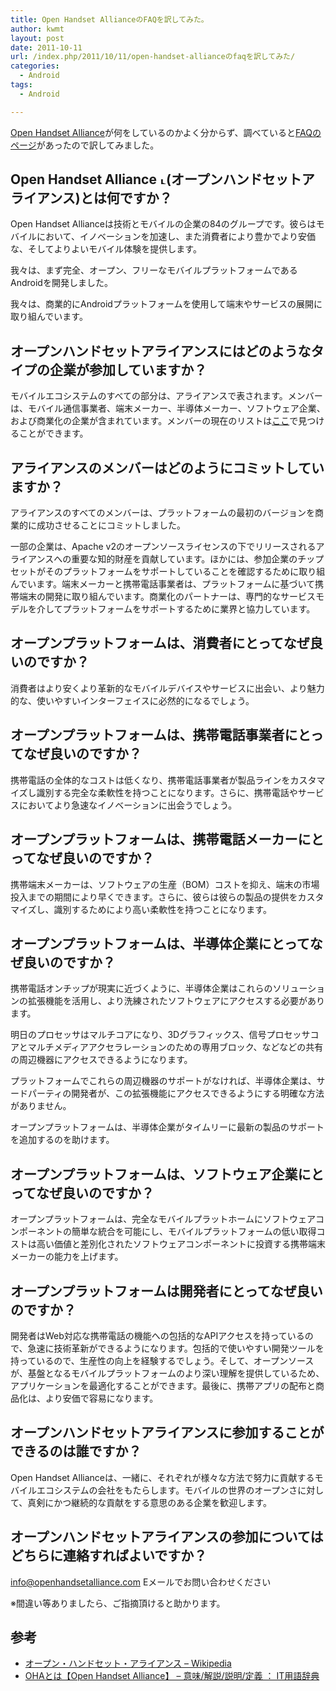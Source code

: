 ```yaml
---
title: Open Handset AllianceのFAQを訳してみた。
author: kwmt
layout: post
date: 2011-10-11
url: /index.php/2011/10/11/open-handset-allianceのfaqを訳してみた/
categories:
  - Android
tags:
  - Android

---
```

<a href="http://www.openhandsetalliance.com/index.html" target="_blank">Open Handset Alliance</a>が何をしているのかよく分からず、調べていると<a href="http://www.openhandsetalliance.com/oha_faq.html" target="_blank">FAQのページ</a>があったので訳してみました。

<!--more-->

## Open Handset Alliance<img src="http://blog.seesaa.jp/images_e/e/F06A.gif" alt="トレードマーク（TM）" width="15" height="15" border="0" />(オープンハンドセットアライアンス)とは何ですか？

Open Handset Allianceは技術とモバイルの企業の84のグループです。彼らはモバイルにおいて、イノベーションを加速し、また消費者により豊かでより安価な、そしてよりよいモバイル体験を提供します。
  
我々は、まず完全、オープン、フリーなモバイルプラットフォームであるAndroidを開発しました。
  
我々は、商業的にAndroidプラットフォームを使用して端末やサービスの展開に取り組んでいます。

## オープンハンドセットアライアンスにはどのようなタイプの企業が参加していますか？

モバイルエコシステムのすべての部分は、アライアンスで表されます。メンバーは、モバ​​イル通信事業者、端末メーカー、半導体メーカー、ソフトウェア企業、および商業化の企業が含まれています。メンバーの現在のリストは<a href="http://www.openhandsetalliance.com/oha_members.html" target="_blank">ここ</a>で見つけることができます。

## アライアンスのメンバーはどのようにコミットしていますか？

アライアンスのすべてのメンバーは、プラットフォームの最初のバージョンを商業的に成功させることにコミットしました。
  
一部の企業は、Apache v2のオープンソースライセンスの下でリリースされるアライアンスへの重要な知的財産を貢献しています。ほかには、参加企業のチップセットがそのプラットフォームをサポートしていることを確認するために取り組んでいます。端末メーカーと携帯電話事業者は、プラットフォームに基づいて携帯端末の開発に取り組んでいます。商業化のパートナーは、専門的なサービスモデルを介してプラットフォームをサポートするために業界と協力しています。

## オープンプラットフォームは、消費者にとってなぜ良いのですか？

消費者はより安くより革新的なモバイルデバイスやサービスに出会い、より魅力的な、使いやすいインターフェイスに必然的になるでしょう。 

## オープンプラットフォームは、携帯電話事業者にとってなぜ良いのですか？

携帯電話の全体的なコストは低くなり、携帯電話事業者が製品ラインをカスタマイズし識別する完全な柔軟性を持つことになります。さらに、携帯電話やサービスにおいてより急速なイノベーションに出会うでしょう。

## オープンプラットフォームは、携帯電話メーカーにとってなぜ良いのですか？

携帯端末メーカーは、ソフトウェアの生産（BOM）コストを抑え、端末の市場投入までの期間により早くできます。さらに、彼らは彼らの製品の提供をカスタマイズし、識別するためにより高い柔軟性を持つことになります。

## オープンプラットフォームは、半導体企業にとってなぜ良いのですか？

携帯電話オンチップが現実に近づくように、半導体企業はこれらのソリューションの拡張機能を活用し、より洗練されたソフトウェアにアクセスする必要があります。

明日のプロセッサはマルチコアになり、3Dグラフィックス、信号プロセッサコアとマルチメディアアクセラレーションのための専用ブロック、などなどの共有の周辺機器にアクセスできるようになります。

プラットフォームでこれらの周辺機器のサポートがなければ、半導体企業は、サードパーティの開発者が、この拡張機能にアクセスできるようにする明確な方法がありません。

オープンプラットフォームは、半導体企業がタイムリーに最新の製品のサポートを追加するのを助けます。

## オープンプラットフォームは、ソフトウェア企業にとってなぜ良いのですか？

オープンプラットフォームは、完全なモバイルプラットホームにソフトウェアコンポーネントの簡単な統合を可能にし、モバイルプラットフォームの低い取得コストは高い価値と差別化されたソフトウェアコンポーネントに投資する携帯端末メーカーの能力を上げます。

## オープンプラットフォームは開発者にとってなぜ良いのですか？

開発者はWeb対応な携帯電話の機能への包括的なAPIアクセスを持っているので、急速に技術革新ができるようになります。包括的で使いやすい開発ツールを持っているので、生産性の向上を経験するでしょう。そして、オープンソースが、基盤となるモバイルプラットフォームのより深い理解を提供しているため、アプリケーションを最適化することができます。最後に、携帯アプリの配布と商品化は、より安価で容易になります。

## オープンハンドセットアライアンスに参加することができるのは誰ですか？

Open Handset Allianceは、一緒に、それぞれが様々な方法で努力に貢献するモバイルエコシステムの会社をもたらします。モバイルの世界のオープンさに対して、真剣にかつ継続的な貢献をする意思のある企業を歓迎します。

## オープンハンドセットアライアンスの参加についてはどちらに連絡すればよいですか？

info@openhandsetalliance.com Eメールでお問い合わせください

※間違い等ありましたら、ご指摘頂けると助かります。

## 参考

  * <a href="http://ja.wikipedia.org/wiki/%E3%82%AA%E3%83%BC%E3%83%97%E3%83%B3%E3%83%BB%E3%83%8F%E3%83%B3%E3%83%89%E3%82%BB%E3%83%83%E3%83%88%E3%83%BB%E3%82%A2%E3%83%A9%E3%82%A4%E3%82%A2%E3%83%B3%E3%82%B9" target="_blank">オープン・ハンドセット・アライアンス &#8211; Wikipedia</a> 
  * <a href="http://e-words.jp/w/OHA.html" target="_blank">OHAとは【Open Handset Alliance】 &#8211; 意味/解説/説明/定義 ： IT用語辞典</a>